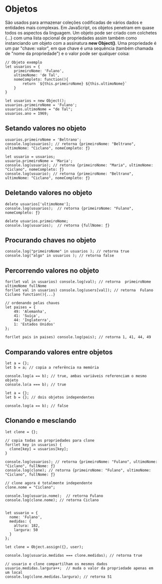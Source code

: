 # Objetos
São usados para armazenar coleções codificadas de vários dados e entidades mais complexas. Em JavaScript, os objetos penetram em quase todos os aspectos da linguagem.
Um objeto pode ser criado com colchetes {…} com uma lista opcional de propriedades assim também como instanciando um objeto com a assinatura **new Object()**. Uma propriedade é um par "chave: valor", em que chave é uma sequência (também chamada de "nome da propriedade") e o valor pode ser qualquer coisa:
    
    // Objeto exemplo
    let usuarios = {
        primeiroNome: 'Fulano',
        ultimoNome: 'de Tal',
        nomeCompleto: function(){
            return `${this.primeiroNome} ${this.ultimoNome}`
        }
    }

    let usuarios = new Object();
    usuarios.primeiroNome = 'Fulano';
    usuarios.ultimoNome = "de Tal";
    usuarios.ano = 1969;

## Setando valores no objeto
    
    usuarios.primeiroNome = 'Beltrano';
    console.log(usuarios); // retorna {primeiroNome: "Beltrano", ultimoNome: "Ciclano", nomeCompleto: ƒ}
    
    let usuario = usuarios;
    usuario.primeiroNome = 'Maria';
    console.log(usuario); // retorna {primeiroNome: "Maria", ultimoNome: "Ciclano", nomeCompleto: ƒ}
    console.log(usuario); // retorna {primeiroNome: "Beltrano", ultimoNome: "Ciclano", nomeCompleto: ƒ}

## Deletando valores no objeto

	delete usuarios['ultimoNome'];
	console.log(usuarios);  // retorna {primeiroNome: "Fulano", nomeCompleto: ƒ}
	
	delete usuarios.primeiroNome;
	console.log(usuarios);  // retorna {fullNome: ƒ}

## Procurando chaves no objeto

    console.log("primeiroNome" in usuarios ); // retorna true
    console.log("algo" in usuarios ); // retorna false

## Percorrendo valores no objeto
    
    for(let val in usuarios) console.log(val); // retorna  primeiroNome ultimoNome fullNome
    for(let val in usuarios) console.log(users[val]); // retorna  Fulano Ciclano function(){...}

	// ordenando pelas chaves
	let paises = {
  	    49: 'Alemanha',
  	    41: 'Suíça',
  	    44: 'Inglaterra',
	    1: 'Estados Unidos'
	};

	for(let pais in paises) console.log(pais); // retorna 1, 41, 44, 49

## Comparando valores entre objetos

    let a = {};
    let b = a; // copia a referência na memória

    console.log(a == b); // true, ambas variáveis referenciam o mesmo objeto
    console.lo(a === b); // true

    let a = {};
    let b = {}; // dois objetos independentes

    console.log(a == b); // false

## Clonando e mesclando 

    let clone = {};

    // copia todas as propriedades para clone
    for(let key in usuarios) {
      clone[key] = usuarios[key];
    }
    
    console.log(usuarios); // retorna {primeiroNome: "Fulano", ultimoNome: "Ciclano", fullNome: ƒ}
    console.log(clone); // retorna {primeiroNome: "Fulano", ultimoNome: "Ciclano", fullNome: ƒ}

    // clone agora é totalmente independente
    clone.nome = "Ciclano";

    console.log(usuario.nome);	// retorna Fulano
    console.log(clone.nome); // retorna Ciclano


    let usuario = {
      nome: 'Fulano',
      medidas: {
        altura: 182,
        largura: 50
      }
    };

    let clone = Object.assign({}, user);

    console.log(usuario.medidas === clone.medidas); // retorna true

    // usuario e clone compartilham os mesmos dados
    usuario.medidas.largura++;  // muda o valor da propriedade apenas em um local
    console.log(clone.medidas.largura); // retorna 51
